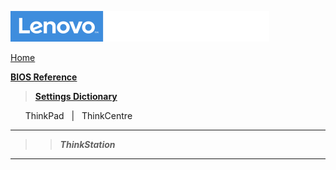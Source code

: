 ![Commercial Deployment Readiness Team](../../../img/cdrt.png)

[Home](/)

[**BIOS Reference**](bios/bios_top.md)

> [**Settings Dictionary**](bios/settings/dictionary.md)

<a href="/#/bios/settings/thinkpad/config.md" style="display:contents;">&nbsp;&nbsp;&nbsp;&nbsp;&nbsp;&nbsp;ThinkPad</a> &nbsp;&nbsp;|&nbsp;&nbsp; <a href="/#/bios/settings/thinkcentre/main.md" style="display:contents;">ThinkCentre</a>

---

>> ***ThinkStation***

---
